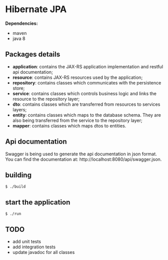 # Hibernate JPA

**Dependencies:**
- maven
- java 8

## Packages details
- **application**: contains the JAX-RS application implementation and restful api documentation;
- **resource**: contains JAX-RS resources used by the application;
- **repository**: contains classes which communicates with the persistence store; 
- **service**: contains classes which controls business logic and links the resource to the repository layer;
- **dto**: contains classes which are transferred from resources to services layers;
- **entity**: contains classes which maps to the database schema. They are also being transferred from the service to the repository layer;
- **mapper**: contains classes which maps dtos to entities.

## Api documentation
Swagger is being used to generate the api documentation in json format. You can find the documentation at: http://localhost:8080/api/swagger.json.

## building
```shell
$ ./build
```

## start the application
```shell
$ ./run
```

## TODO
- add unit tests
- add integration tests
- update javadoc for all classes
